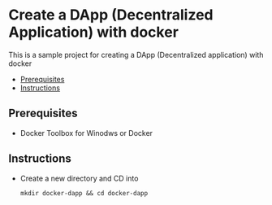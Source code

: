 # Create a DApp (Decentralized Application) with docker

This is a sample project for creating a DApp (Decentralized application) with docker

* [Prerequisites](#Prerequisites)
* [Instructions](#Instructions)

## Prerequisites

* Docker Toolbox for Winodws or Docker

## Instructions

* Create a new directory and CD into

    ```docker
    mkdir docker-dapp && cd docker-dapp
    ```
